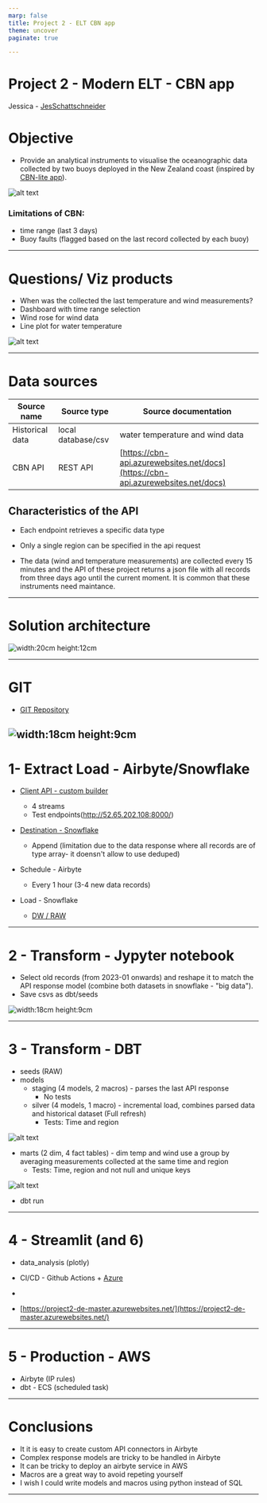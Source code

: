 ```yaml
---
marp: false
title: Project 2 - ELT CBN app
theme: uncover
paginate: true

---
```

# Project 2 - Modern ELT - CBN app

Jessica - [JesSchattschneider](https://github.com/JesSchattschneider)

# Objective

- Provide an analytical instruments to visualise the oceanographic data collected by two buoys deployed in the New Zealand coast (inspired by [CBN-lite app](https://cbn-lite.cawthron.org.nz/)).
  
![alt text](image.png)


### Limitations of CBN:

- time range (last 3 days)
- Buoy faults (flagged based on the last record collected by each buoy)

---

# Questions/ Viz products

- When was the collected the last temperature and wind measurements?
- Dashboard with time range selection
- Wind rose for wind data
- Line plot for water temperature

![alt text](image-5.png)


---

# Data sources

| Source name | Source type | Source documentation |
| - | - | - |
| Historical data | local database/csv | water temperature and wind data |
| CBN API | REST API | [https://cbn-api.azurewebsites.net/docs](https://cbn-api.azurewebsites.net/docs) |

## Characteristics of the API

- Each endpoint retrieves a specific data type

- Only a single region can be specified in the api request

- The data (wind and temperature measurements) are collected every 15 minutes and the API of these project returns a json file with all records from three days ago until the current moment. It is common that these instruments need maintance.


---

# Solution architecture

![width:20cm height:12cm](../images/diagram.png)

---
# GIT

- [GIT Repository](https://github.com/JesSchattschneider/project-2-bootcamp)

![width:18cm height:9cm](image-2.png)
---

# 1- Extract Load - Airbyte/Snowflake

- [Client API - custom builder]((http://52.65.202.108:8000/))
  - 4 streams
  - Test endpoints(http://52.65.202.108:8000/)
  
- [Destination - Snowflake](http://52.65.202.108:8000/workspaces/845858d3-9c2b-4059-91e3-8261d2791d99/connections/f910dd31-de00-4870-a73c-c7198c65a7db/status)
  - Append (limitation due to the data response where all records are of type array- it doensn't allow to use deduped)

- Schedule - Airbyte
  - Every 1 hour (3-4 new data records)

- Load - Snowflake
  - [DW / RAW](https://app.snowflake.com/msnofkg/qf00013/#/data/databases/DW/schemas/RAW)
  
---

# 2 - Transform - Jypyter notebook

- Select old records (from 2023-01 onwards) and reshape it to match the API response model (combine both datasets in snowflake - "big data").
- Save csvs as dbt/seeds

![width:18cm height:9cm](erd-oos.PNG)

---

# 3 - Transform - DBT

- seeds (RAW)
- models
  - staging (4 models, 2 macros) - parses the last API response
    - No tests
  - silver (4 models, 1 macro) - incremental load, combines parsed data and historical dataset (Full refresh)
    - Tests: Time and region

![alt text](image-3.png)

  - marts (2 dim, 4 fact tables) - dim temp and wind use a group by averaging measurements collected at the same time and region
    - Tests: Time, region and not null and unique keys

![alt text](image-4.png)

- dbt run

---

# 4 - Streamlit (and 6)

- data_analysis (plotly)
  
- CI/CD - Github Actions + [Azure](https://portal.azure.com/#@CAWTHRON99.onmicrosoft.com/resource/subscriptions/e6bc3710-ce48-49c6-b170-f26f62906e25/resourceGroups/rg-00000-bootcampjess/providers/Microsoft.Web/sites/project2-de/slots/master/appServices)
- 
- [https://project2-de-master.azurewebsites.net/](https://project2-de-master.azurewebsites.net/)

---

# 5 - Production - AWS

- Airbyte (IP rules)
- dbt - ECS (scheduled task)

---

# Conclusions

- It it is easy to create custom API connectors in Airbyte
- Complex response models are tricky to be handled in Airbyte
- It can be tricky to deploy an airbyte service in AWS
- Macros are a great way to avoid repeting yourself
- I wish I could write models and macros using python instead of SQL

---